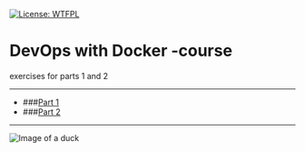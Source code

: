 [![License: WTFPL](https://img.shields.io/badge/License-WTFPL-brightgreen.svg)](http://www.wtfpl.net/about/)

# DevOps with Docker -course

exercises for parts 1 and 2 

---

- ###[Part 1](./part1)
- ###[Part 2](https://github.com/kriskrok/docker2021/blob/main/part2)

---
![Image of a duck](https://nitter.net/pic/profile_banners%2F15845789%2F1555008258)
